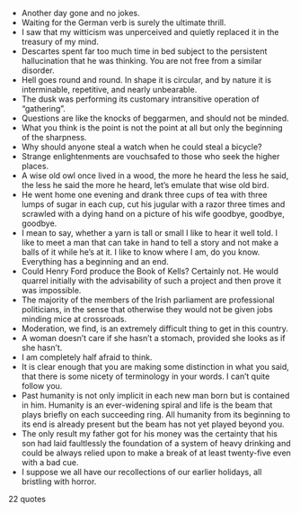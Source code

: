 - Another day gone and no jokes.
 - Waiting for the German verb is surely the ultimate thrill.
 - I saw that my witticism was unperceived and quietly replaced it in the treasury of my mind.
 - Descartes spent far too much time in bed subject to the persistent hallucination that he was thinking. You are not free from a similar disorder.
 - Hell goes round and round. In shape it is circular, and by nature it is interminable, repetitive, and nearly unbearable.
 - The dusk was performing its customary intransitive operation of “gathering”.
 - Questions are like the knocks of beggarmen, and should not be minded.
 - What you think is the point is not the point at all but only the beginning of the sharpness.
 - Why should anyone steal a watch when he could steal a bicycle?
 - Strange enlightenments are vouchsafed to those who seek the higher places.
 - A wise old owl once lived in a wood, the more he heard the less he said, the less he said the more he heard, let’s emulate that wise old bird.
 - He went home one evening and drank three cups of tea with three lumps of sugar in each cup, cut his jugular with a razor three times and scrawled with a dying hand on a picture of his wife goodbye, goodbye, goodbye.
 - I mean to say, whether a yarn is tall or small I like to hear it well told. I like to meet a man that can take in hand to tell a story and not make a balls of it while he’s at it. I like to know where I am, do you know. Everything has a beginning and an end.
 - Could Henry Ford produce the Book of Kells? Certainly not. He would quarrel initially with the advisability of such a project and then prove it was impossible.
 - The majority of the members of the Irish parliament are professional politicians, in the sense that otherwise they would not be given jobs minding mice at crossroads.
 - Moderation, we find, is an extremely difficult thing to get in this country.
 - A woman doesn’t care if she hasn’t a stomach, provided she looks as if she hasn’t.
 - I am completely half afraid to think.
 - It is clear enough that you are making some distinction in what you said, that there is some nicety of terminology in your words. I can’t quite follow you.
 - Past humanity is not only implicit in each new man born but is contained in him. Humanity is an ever-widening spiral and life is the beam that plays briefly on each succeeding ring. All humanity from its beginning to its end is already present but the beam has not yet played beyond you.
 - The only result my father got for his money was the certainty that his son had laid faultlessly the foundation of a system of heavy drinking and could be always relied upon to make a break of at least twenty-five even with a bad cue.
 - I suppose we all have our recollections of our earlier holidays, all bristling with horror.

22 quotes
